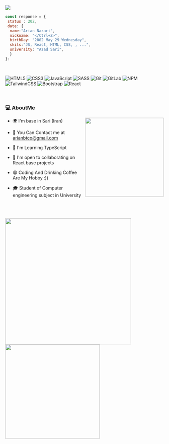 [![](https://visitcount.itsvg.in/api?id=ArianNazari&icon=0&color=6)](https://visitcount.itsvg.in)
<br>
```javaScript
const response = {
 status : 202,
 date: {
  name:"Arian Nazari",
  nickname: "</Ctrl+Z>",
  birthDay: "2002 May 29 Wednesday",
  skils:"JS, React, HTML, CSS, , ...",
  university: "Azad Sari",
  }
}:
```
<br>


![HTML5](https://img.shields.io/badge/html5-%23E34F26.svg?style=for-the-badge&logo=html5&logoColor=white) ![CSS3](https://img.shields.io/badge/css3-%231572B6.svg?style=for-the-badge&logo=css3&logoColor=white) ![JavaScript](https://img.shields.io/badge/javascript-%23323330.svg?style=for-the-badge&logo=javascript&logoColor=%23F7DF1E) ![SASS](https://img.shields.io/badge/SASS-hotpink.svg?style=for-the-badge&logo=SASS&logoColor=white) ![Git](https://img.shields.io/badge/git-%23F05033.svg?style=for-the-badge&logo=git&logoColor=white) ![GitLab](https://img.shields.io/badge/gitlab-%23181717.svg?style=for-the-badge&logo=gitlab&logoColor=white) ![NPM](https://img.shields.io/badge/NPM-%23CB3837.svg?style=for-the-badge&logo=npm&logoColor=white) ![TailwindCSS](https://img.shields.io/badge/tailwindcss-%2338B2AC.svg?style=for-the-badge&logo=tailwind-css&logoColor=white) ![Bootstrap](https://img.shields.io/badge/bootstrap-%238511FA.svg?style=for-the-badge&logo=bootstrap&logoColor=white) ![React](https://img.shields.io/badge/react-%2320232a.svg?style=for-the-badge&logo=react&logoColor=%2361DAFB)
  <br>
  <br>
  <br>


<span>
 
### 💻 AboutMe

- 🌍 I'm base in Sari (Iran)<img height='250px' align='right' src="https://media1.giphy.com/media/v1.Y2lkPTc5MGI3NjExcjRnYTFhcno5cDhoYTZtY2JqbnZtZG5jYXU4MWh4aGZseGNlZDA5YSZlcD12MV9pbnRlcm5hbF9naWZfYnlfaWQmY3Q9cw/WFZvB7VIXBgiz3oDXE/giphy.webp"/> 
- 📧 You Can Contact me at [arianbtco@gmail.com](mailto:arianbtco@gmail.com)
- 🧠 I'm Learning TypeScript
- 🤝 I'm open to collaborating on React base projects                                                          
- 😁 Coding And Drinking Coffee Are My  Hobby :))
- 🎓 Student of  Computer engineering subject in University

  </a>

<br>
  <br>
  <br>

<img src="https://github-readme-stats.vercel.app/api?username=ArianNazari&theme=dark&hide_border=false&include_all_commits=false&count_private=false" width='400px' />
<img src="https://github-readme-stats.vercel.app/api/top-langs/?username=ArianNazari&theme=dark&hide_border=false&include_all_commits=false&count_private=false&layout=compact" width='300px'/>





<!-- Proudly created with GPRM ( https://gprm.itsvg.in ) -->
<!-- Proudly created with GPRM ( https://gprm.itsvg.in ) -->




